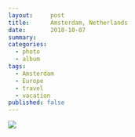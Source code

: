 ```yaml
---
layout:     post
title:      Amsterdam, Netherlands
date:       2018-10-07
summary:    
categories:
  - photo
  - album
tags:
  - Amsterdam
  - Europe
  - travel
  - vacation
published: false
---
```


<img src="https://claycarson.net/wp-content/uploads/2018/11/img_0704-2.jpg">
<!--more-->
